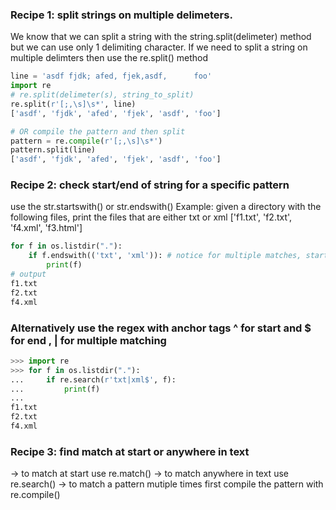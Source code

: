 ### Recipe 1: split strings on multiple delimeters. 
We know that we can split a string with the string.split(delimeter) method but we can use only 1 delimiting character.
If we need to split a string on multiple delimters then use the re.split() method

```python
line = 'asdf fjdk; afed, fjek,asdf,      foo'
import re
# re.split(delimeter(s), string_to_split)
re.split(r'[;,\s]\s*', line)
['asdf', 'fjdk', 'afed', 'fjek', 'asdf', 'foo']

# OR compile the pattern and then split
pattern = re.compile(r'[;,\s]\s*')
pattern.split(line)
['asdf', 'fjdk', 'afed', 'fjek', 'asdf', 'foo']
```

### Recipe 2: check start/end of string for a specific pattern
use the str.startswith() or str.endswith()
Example: given a directory with the following files, print the files that are either txt or xml
['f1.txt', 'f2.txt', 'f4.xml', 'f3.html']

```python
for f in os.listdir("."):
    if f.endswith(('txt', 'xml')): # notice for multiple matches, startswith/endswith will take a tuple as input
        print(f)
# output
f1.txt
f2.txt
f4.xml
```

### Alternatively use the regex with anchor tags ^ for start and $ for end , | for multiple matching
```python
>>> import re
>>> for f in os.listdir("."):
...     if re.search(r'txt|xml$', f):
...         print(f)
... 
f1.txt
f2.txt
f4.xml
```

### Recipe 3: find match at start or anywhere in text
-> to match at start use re.match()
-> to match anywhere in text use re.search()
-> to match a pattern mutiple times first compile the pattern with re.compile()

```python

